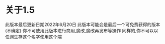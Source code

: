# 关于1.5
此版本最后更新日期2022年6月20日
此版本可能会是最后一个可免费获得的版本(不确定)
你不可使用此版本进行商用,魔改,魔改再发布等操作
同样的,你不可以以任渊生存这个名字使用这个端